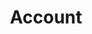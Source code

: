 ---
# -------------------------- #
#        CONTENT TYPE        #
# -------------------------- #

product-type: "connect"
content-type: "api-object"
endpoint: "accounts"
order: 1


# -------------------------- #
#        OBJECT INFO         #
# -------------------------- #

title: "Account"
endpoint-url: "/accounts"

description: "{{ api.core-objects.accounts.description }}"
intro-short: "Create Stitch client accounts (Partners only)" # Used in the API functionality section of the docs

# -------------------------- #
#        VERSION INFO        #
# -------------------------- #

latest-version: "3"
versions:
  - number: "3"
    deprecated: false


# -------------------------- #
#      AVAILABLE METHODS     #
# -------------------------- #

available-methods:
  - id: "create-an-account"
    title: "Create an account"
    method: "post"
    short: "{{ api.core-objects.accounts.create.description | flatify }}"


# -------------------------- #
#      OBJECT ATTRIBUTES     #
# -------------------------- #

object-attributes:
  - name: "company"
    type: "string"
    description: "A name for the Stitch client. This is typically the name of the company using the Stitch client account."

  - name: "email"
    type: "string"
    description: "The email address of the user signing up for a Stitch client account. Upon successful account creation, Stitch will send an email to this address with instructions for completing the setup."

  - name: "first_name"
    type: "string"
    description: "The first name of the user signing up for a Stitch client account."

  - name: "last_name"
    type: "string"
    description: "The last name of the user signing up for a Stitch client account."

  - name: "partner_id"
    type: "string"
    description: "The unique ID for your API client, obtained when you register to use the API."

  - name: "partner_secret"
    type: "string"
    description: "The secret for your API client, obtained when you registered to use the API."


# -------------------------- #
#           EXAMPLES         #
# -------------------------- #

examples:
  - code: |
      {
        "partner_id": "<PARTNER_ID>",
        "partner_secret": "<PARTNER_SECRET>",
        "first_name": "Stitch",
        "last_name": "Product Team",
        "company": "Stitch Product Team",
        "email": "stitch-api-test@stitchdata.com"
      }
---